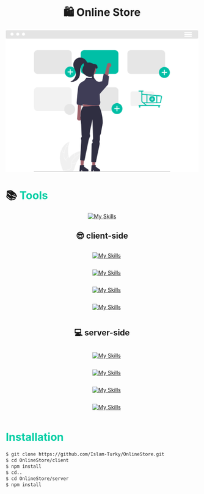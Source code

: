 <h1 align="center" color="#FFFFFF">🛍️ Online Store </h1>

<div align="center">
    <img src="./cart.svg"/>
</div>

# 📚 <span style="color:#03cea4">Tools</span>
<div style="text-align:center">

[![My Skills](https://skillicons.dev/icons?i=js,nodejs,react,html,css,expressjs,vscode,mongodb,postman)](https://skillicons.dev)

</div>

## <div align="center">😎 client-side</div>
<ul style="display:flex; flex-direction:column; justify-content:center; align-items:center">

[![My Skills](https://skillicons.dev/icons?i=js)](https://skillicons.dev)

[![My Skills](https://skillicons.dev/icons?i=react)](https://skillicons.dev)

[![My Skills](https://skillicons.dev/icons?i=html)](https://skillicons.dev)

[![My Skills](https://skillicons.dev/icons?i=css)](https://skillicons.dev)

</ul>

## <div align="center">💻 server-side</div>
<ul style="display:flex; flex-direction:column; justify-content:center; align-items:center" align="center">

[![My Skills](https://skillicons.dev/icons?i=nodejs)](https://skillicons.dev)

[![My Skills](https://skillicons.dev/icons?i=expressjs)](https://skillicons.dev)

[![My Skills](https://skillicons.dev/icons?i=mongodb)](https://skillicons.dev)

[![My Skills](https://skillicons.dev/icons?i=postman)](https://skillicons.dev)

</ul>

# <span style="color:#03cea4">Installation</span>

```
$ git clone https://github.com/Islam-Turky/OnlineStore.git
$ cd OnlineStore/client
$ npm install
$ cd..
$ cd OnlineStore/server
$ npm install
```

